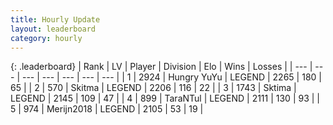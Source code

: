 ```yaml
---
title: Hourly Update
layout: leaderboard
category: hourly
---
```


{: .leaderboard}
| Rank | LV | Player | Division | Elo | Wins | Losses |
| --- | --- | --- | --- | --- | --- | --- |
| <span data-change="0">1</span> | 2924 | <span title="ID: 164871">Hungry YuYu</span> | LEGEND | <span data-change="4">2265</span> | <span data-change="1">180</span> | <span data-change="0">65</span> |
| <span data-change="0">2</span> | 570 | <span title="ID: 402846">Skitma</span> | LEGEND | <span data-change="0">2206</span> | <span data-change="0">116</span> | <span data-change="0">22</span> |
| <span data-change="0">3</span> | 1743 | <span title="ID: 353063">Sktima</span> | LEGEND | <span data-change="0">2145</span> | <span data-change="0">109</span> | <span data-change="0">47</span> |
| <span data-change="5">4</span> | 899 | <span title="ID: 285323">TaraNTul</span> | LEGEND | <span data-change="51">2111</span> | <span data-change="22">130</span> | <span data-change="8">93</span> |
| <span data-change="0">5</span> | 974 | <span title="ID: 489101">Merijn2018</span> | LEGEND | <span data-change="0">2105</span> | <span data-change="0">53</span> | <span data-change="0">19</span> |